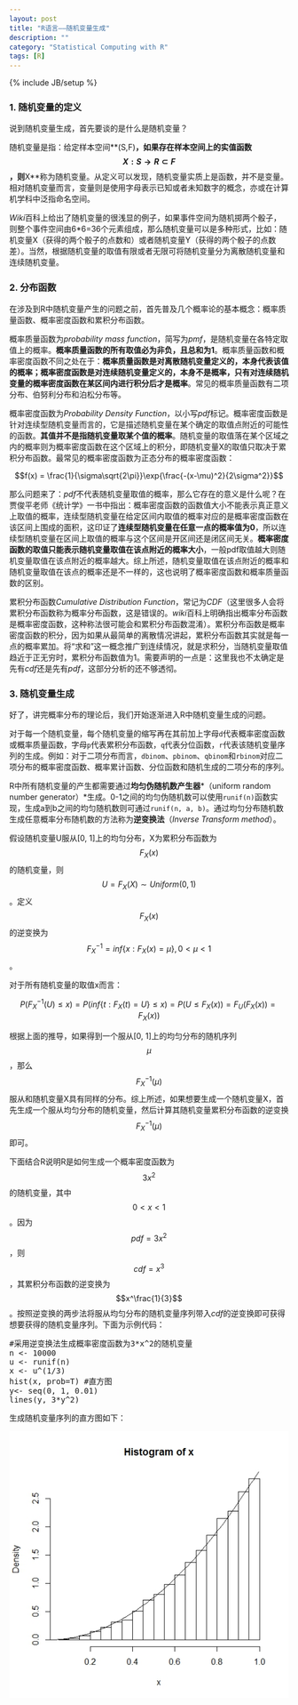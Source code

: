 ```yaml
---
layout: post
title: "R语言——随机变量生成"
description: ""
category: "Statistical Computing with R"
tags: [R]
---
```

{% include JB/setup %}

<script type="text/javascript" src="http://cdn.mathjax.org/mathjax/latest/MathJax.js?config=TeX-AMS-MML_HTMLorMML"></script>
<script src="https://google-code-prettify.googlecode.com/svn/loader/run_prettify.js"></script>

### 1. 随机变量的定义
说到随机变量生成，首先要谈的是什么是随机变量？

随机变量是指：给定样本空间**(S,F)**，如果存在样本空间上的实值函数$$X: S \rightarrow  R\subset F$$，则**X**称为随机变量。从定义可以发现，随机变量实质上是函数，并不是变量。相对随机变量而言，变量则是使用字母表示已知或者未知数字的概念，亦或在计算机学科中泛指命名空间。

*Wiki*百科上给出了随机变量的很浅显的例子，如果事件空间为随机掷两个骰子，则整个事件空间由6*6=36个元素组成，那么随机变量可以是多种形式，比如：随机变量X（获得的两个骰子的点数和）或者随机变量Y（获得的两个骰子的点数差）。当然，根据随机变量的取值有限或者无限可将随机变量分为离散随机变量和连续随机变量。

### 2. 分布函数
在涉及到R中随机变量产生的问题之前，首先普及几个概率论的基本概念：概率质量函数、概率密度函数和累积分布函数。

概率质量函数为*probability mass function*，简写为*pmf*，是随机变量在各特定取值上的概率。**概率质量函数的所有取值必为非负，且总和为1**。概率质量函数和概率密度函数不同之处在于：**概率质量函数是对离散随机变量定义的，本身代表该值的概率；概率密度函数是对连续随机变量定义的，本身不是概率，只有对连续随机变量的概率密度函数在某区间内进行积分后才是概率**。常见的概率质量函数有二项分布、伯努利分布和泊松分布等。

概率密度函数为*Probability Density Function*，以小写*pdf*标记。概率密度函数是针对连续型随机变量而言的，它是描述随机变量在某个确定的取值点附近的可能性的函数。**其值并不是指随机变量取某个值的概率**。随机变量的取值落在某个区域之内的概率则为概率密度函数在这个区域上的积分，即随机变量X的取值只取决于累积分布函数。最常见的概率密度函数为正态分布的概率密度函数：

$$f(x) = \frac{1}{\sigma\sqrt{2\pi}}\exp{\frac{-(x-\mu)^2}{2\sigma^2}}$$

那么问题来了：*pdf*不代表随机变量取值的概率，那么它存在的意义是什么呢？在贾俊平老师《统计学》一书中指出：概率密度函数的函数值大小不能表示真正意义上取值的概率，连续型随机变量在给定区间内取值的概率对应的是概率密度函数在该区间上围成的面积，这印证了**连续型随机变量在任意一点的概率值为0**，所以连续型随机变量在区间上取值的概率与这个区间是开区间还是闭区间无关。**概率密度函数的取值只能表示随机变量取值在该点附近的概率大小**，一般pdf取值越大则随机变量取值在该点附近的概率越大。综上所述，随机变量取值在该点附近的概率和随机变量取值在该点的概率还是不一样的，这也说明了概率密度函数和概率质量函数的区别。

累积分布函数*Cumulative Distribution Function*，常记为*CDF*（这里很多人会将累积分布函数称为概率分布函数，这是错误的。*wiki*百科上明确指出概率分布函数是概率密度函数，这种称法很可能会和累积分布函数混淆）。累积分布函数是概率密度函数的积分，因为如果从最简单的离散情况讲起，累积分布函数其实就是每一点的概率累加。将“求和”这一概念推广到连续情况，就是求积分，当随机变量取值趋近于正无穷时，累积分布函数值为1。需要声明的一点是：这里我也不太确定是先有*cdf*还是先有*pdf*，这部分分析的还不够透彻。

### 3. 随机变量生成
好了，讲完概率分布的理论后，我们开始逐渐进入R中随机变量生成的问题。

对于每一个随机变量，每个随机变量的缩写再在其前加上字母`d`代表概率密度函数或概率质量函数，字母`p`代表累积分布函数，`q`代表分位函数，`r`代表该随机变量序列的生成。例如：对于二项分布而言，`dbinom`、`pbinom`、`qbinom`和`rbinom`对应二项分布的概率密度函数、概率累计函数、分位函数和随机生成的二项分布的序列。

R中所有随机变量的产生都需要通过**均匀伪随机数产生器***（uniform random number generator）*生成。0-1之间的均匀伪随机数可以使用`runif(n)`函数实现，生成a到b之间的均匀随机数则可通过`runif(n, a, b)`。通过均匀分布随机数生成任意概率分布随机数的方法称为**逆变换法**（*Inverse Transform method*）。

假设随机变量U服从[0, 1]上的均匀分布，X为累积分布函数为$$F_X(x)$$的随机变量，则$$U = F_X(X)\sim Uniform(0,1)$$。定义$$F_X(x)$$的逆变换为$$F_X^{-1}=inf\{x:F_X(x)=\mu\}, 0<\mu<1$$。

对于所有随机变量的取值x而言：

$$P(F_X^{-1}(U) \le x)=P(inf\{t:F_X(t)=U\}\le x)=P(U\le F_X(x))=F_U(F_X(x))=F_X(x)) $$

根据上面的推导，如果得到一个服从[0, 1]上的均匀分布的随机序列$$\mu$$，那么$$F_X^{-1}(\mu)$$服从和随机变量X具有同样的分布。综上所述，如果想要生成一个随机变量X，首先生成一个服从均匀分布的随机变量，然后计算其随机变量累积分布函数的逆变换$$F_X^{-1}(\mu)$$即可。

下面结合R说明R是如何生成一个概率密度函数为$$3x^2$$的随机变量，其中$$0<x<1$$。因为$$pdf=3x^2$$，则$$cdf=x^3$$，其累积分布函数的逆变换为$$x^\frac{1}{3}$$。按照逆变换的两步法将服从均匀分布的随机变量序列带入*cdf*的逆变换即可获得想要获得的随机变量序列。下面为示例代码：

<pre class="prettyprint" lang="r">
#采用逆变换法生成概率密度函数为3*x^2的随机变量
n <- 10000
u <- runif(n)
x <- u^(1/3)
hist(x, prob=T) #直方图
y<- seq(0, 1, 0.01)
lines(y, 3*y^2)
</pre>

生成随机变量序列的直方图如下：

![随机变量直方图](/img/R/randomvar/randomvar.jpeg)